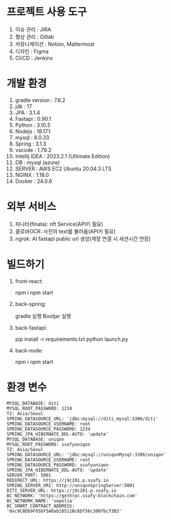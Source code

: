 # 프로젝트 사용 도구

1. 이슈 관리 : JIRA
2. 형상 관리 : Gitlab
3. 커뮤니케이션 : Notion, Mattermost
4. 디자인 : Figma
5. CI/CD : Jenkins

# 개발 환경

1. gradle version : 7.6.2
2. jdk : 17
3. JPA : 3.1.4
4. Fastapi : 0.90.1
5. Python : 3.10.5
6. Nodejs : 18.17.1
7. mysql : 8.0.33
8. Spring : 3.1.3
9. vscode : 1.79.2
10. Intellij IDEA : 2023.2.1 (Ultimate Edition)
11. DB : mysql (azure)
12. SERVER : AWS EC2 Ubuntu 20.04.3 LTS
13. NGINX : 1.18.0
14. Docker : 24.0.6

# 외부 서비스

1. 피나타(finata): nft Service(API키 필요)
2. 클로바OCR: 사진의 text를 불러옴(API키 필요)
3. ngrok: AI fastapi public url 생성(계정 연결 시 세션시간 연장)

# 빌드하기

1. front-react:

   npm i
   npm start

2. back-spring:

   gradle 실행
   Bootjar 실행

3. back-fastapi:

   pip install -r requirements.txt
   python launch.py

4. back-node:

   npm i
   npm start

# 환경 변수

    MYSQL_DATABASE: diti
    MYSQL_ROOT_PASSWORD: 1234
    TZ: Asia/Seoul
    SPRING_DATASOURCE_URL: 'jdbc:mysql://diti_mysql:3306/diti'
    SPRING_DATASOURCE_USERNAME: root
    SPRING_DATASOURCE_PASSWORD: 1234
    SPRING_JPA_HIBERNATE_DDL-AUTO: 'update'
    MYSQL_DATABASE: uniqon
    MYSQL_ROOT_PASSWORD: ssafyuniqon
    TZ: Asia/Seoul
    SPRING_DATASOURCE_URL: 'jdbc:mysql://uniqonMysql:3306/uniqon'
    SPRING_DATASOURCE_USERNAME: root
    SPRING_DATASOURCE_PASSWORD: ssafyuniqon
    SPRING_JPA_HIBERNATE_DDL-AUTO: 'update'
    SERVER_PORT: 5001
    REDIRECT_URL: https://j9c201.p.ssafy.io
    SPRING_SERVER_URI: http://uniqonSpringServer:5001
    DITI_SERVER_URL: https://j9c201.p.ssafy.io
    BC_NETWORK: 'https://gethrpc.ssafy-blockchain.com'
    BC_NETWORK_NAME: 'sepolia'
    BC_SMART_CONTRACT_ADDRESS: '0xc9C8Db9F05bF5A0ab10511Bc6Df56c300fbcf3B3'
